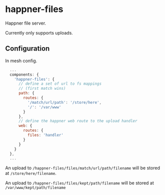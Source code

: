 # happner-files

Happner file server.

Currently only supports uploads.

## Configuration

In mesh config.

```javascript
  ...
  components: {
    'happner-files': {
      // define a set of url to fs mappings
      // (first match wins)
      path: {
        routes: {
          '/match/url/path': '/store/here',
          '/': '/var/www'
        }
      },
      // define the happner web route to the upload handler
      web: {
        routes: {
          files: 'handler'
        }
      }
    }
  },
  ...
```

An upload to `/happner-files/files/match/url/path/filename`
will be stored at `/store/here/filename`.

An upload to `/happner-files/files/kept/path/filename`
will be stored at `/var/www/kept/path/filename`

